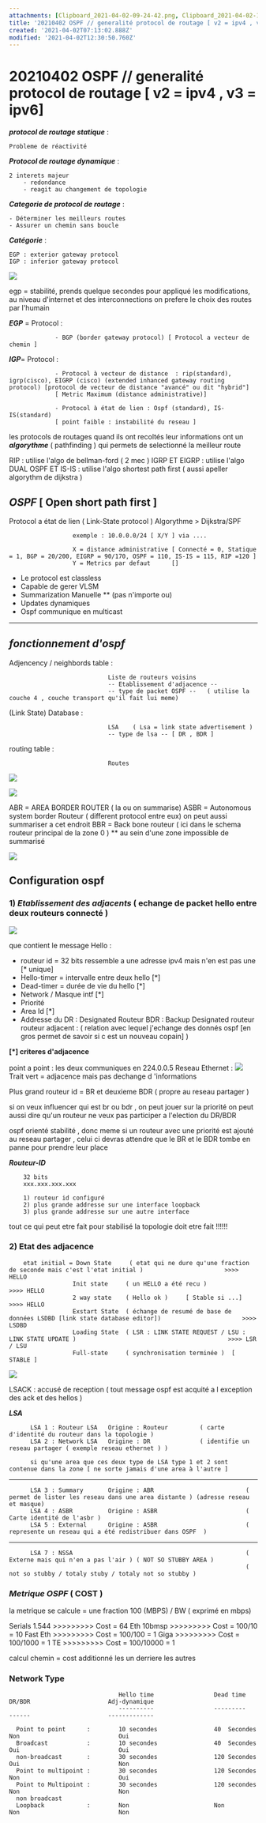 ```yaml
---
attachments: [Clipboard_2021-04-02-09-24-42.png, Clipboard_2021-04-02-10-18-01.png, Clipboard_2021-04-02-11-12-59.png, Clipboard_2021-04-02-11-21-29.png, Clipboard_2021-04-02-11-23-16.png, Clipboard_2021-04-02-11-35-07.png, Clipboard_2021-04-02-11-56-43.png]
title: '20210402 OSPF // generalité protocol de routage [ v2 = ipv4 , v3 = ipv6]'
created: '2021-04-02T07:13:02.888Z'
modified: '2021-04-02T12:30:50.760Z'
---
```


# 20210402  OSPF // generalité protocol de routage  [ v2 = ipv4 , v3 = ipv6]

***protocol de routage statique*** :

    Probleme de réactivité 

***Protocol de routage dynamique*** :

    2 interets majeur 
        - redondance 
        - reagit au changement de topologie


***Categorie de protocol de routage*** :

    - Déterminer les meilleurs routes
    - Assurer un chemin sans boucle
    
***Catégorie*** :

    EGP : exterior gateway protocol
    IGP : inferior gateway protocol 

![](./assets/img/Clipboard_2021-04-02-09-24-42.png)

egp = stabilité, prends quelque secondes pour appliqué les modifications, au niveau d'internet et des interconnections on prefere le choix des routes par l'humain


***EGP*** = Protocol : 
      
                 - BGP (border gateway protocol) [ Protocol a vecteur de chemin ]

***IGP***= Protocol : 

                 - Protocol à vecteur de distance  : rip(standard), igrp(cisco), EIGRP (cisco) (extended inhanced gateway routing protocol) [protocol de vecteur de distance "avancé" ou dit "hybrid"]
                 [ Metric Maximum (distance administrative)]

                 - Protocol à état de lien : Ospf (standard), IS-IS(standard)
                 [ point faible : instabilité du reseau ]


les protocols de routages quand ils ont recoltés leur informations ont un ***algorythme*** ( pathfinding ) qui permets de selectionné la meilleur route 


RIP                       : utilise l'algo de bellman-ford ( 2 mec )
IGRP ET EIGRP             : utilise l'algo DUAL
OSPF ET IS-IS             : utilise l'algo shortest path first ( aussi apeller algorythm de dijkstra ) 



## ***OSPF***          [ Open short path first ]

Protocol a état de lien ( Link-State protocol ) 
Algorythme > Dijkstra/SPF


                      exemple : 10.0.0.0/24 [ X/Y ] via ....        

                      X = distance administrative [ Connecté = 0, Statique = 1, BGP = 20/200, EIGRP = 90/170, OSPF = 110, IS-IS = 115, RIP =120 ]    
                      Y = Metrics par defaut      []

- Le protocol est classless 
- Capable de gerer VLSM
- Summarization Manuelle **  (pas n'importe ou)
- Updates dynamiques
- Ospf communique en multicast

------------------------------------------------------------------------------------------------------------------------------------------------------

## ***fonctionnement d'ospf***

Adjencency / neighbords table :

                                Liste de routeurs voisins
                                -- Etablissement d'adjacence --
                                -- type de packet OSPF --   ( utilise la couche 4 , couche transport qu'il fait lui meme)

(Link State) Database : 

                                LSA    ( Lsa = link state advertisement )
                                -- type de lsa -- [ DR , BDR ]

routing table :                 
                                
                                Routes

![](./assets/img/Clipboard_2021-04-02-10-18-01.png)


![](./assets/img/Clipboard_2021-04-02-11-12-59.png)

ABR = AREA BORDER ROUTER  ( la ou on summarise)
ASBR = Autonomous system border Routeur ( different protocol entre eux) on peut aussi summariser a cet endroit
BBR = Back bone routeur  ( ici dans le schema routeur principal de la zone 0 )
** au sein d'une zone impossible de summarisé

![](./assets/img/Clipboard_2021-04-02-11-21-29.png)


## Configuration ospf

### 1) ***Etablissement des adjacents*** ( echange de packet hello entre deux routeurs connecté )

![](./assets/img/Clipboard_2021-04-02-11-23-16.png)

que contient le message Hello :

- routeur id  = 32 bits ressemble a une adresse ipv4 mais n'en est pas une [* unique]
- Hello-timer = intervalle entre deux hello [*]
- Dead-timer  = durée de vie du hello [*]
- Network / Masque intf [*]
- Priorité
- Area Id   [*]
- Addresse du DR  : Designated Routeur
              BDR : Backup Designated routeur
              routeur adjacent : ( relation avec lequel j'echange des donnés ospf [en gros permet de savoir si c est un nouveau copain] )


**[*] criteres d'adjacence**

point a point : les deux communiques en 224.0.0.5
Reseau Ethernet :
![](./assets/img/Clipboard_2021-04-02-11-35-07.png)
Trait vert = adjacence mais pas dechange d 'informations

Plus grand routeur id = BR et deuxieme BDR  ( propre au reseau partager )

si on veux influencer qui est br ou bdr , on peut jouer sur la priorité 
on peut aussi dire qu'un routeur ne veux pas participer a l'election du DR/BDR

ospf orienté stabilité , donc meme si un routeur avec une priorité est ajouté au reseau partager , celui ci devras attendre que le BR et le BDR tombe en panne pour prendre leur place



***Routeur-ID***

        32 bits
        xxx.xxx.xxx.xxx

        1) routeur id configuré
        2) plus grande addresse sur une interface loopback
        3) plus grande addresse sur une autre interface

tout ce qui peut etre fait pour stabilisé la topologie doit etre fait !!!!!!


### 2) Etat des adjacence 

        etat initial = Down State     ( etat qui ne dure qu'une fraction de seconde mais c'est l'etat initial )                       >>>> HELLO
                      Init state     ( un HELLO a été recu )                                                                          >>>> HELLO
                      2 way state    ( Hello ok )     [ Stable si ...]                                                                >>>> HELLO
                      Exstart State  ( échange de resumé de base de données LSDBD [link state database editor])                       >>>> LSDBD    
                      Loading State  ( LSR : LINK STATE REQUEST / LSU : LINK STATE UPDATE )                                           >>>> LSR / LSU
                      Full-state     ( synchronisation terminée )  [ STABLE ]

![](./assets/img/Clipboard_2021-04-02-11-56-43.png)

LSACK : accusé de reception ( tout message ospf est acquité a l exception des ack et des hellos )


***LSA***

          LSA 1 : Routeur LSA   Origine : Routeur         ( carte d'identité du routeur dans la topologie ) 
          LSA 2 : Network LSA   Origine : DR              ( identifie un reseau partager ( exemple reseau ethernet ) )       
          
          si qu'une area que ces deux type de LSA type 1 et 2 sont contenue dans la zone [ ne sorte jamais d'une area à l'autre ]
-------------------------------------------------------
          LSA 3 : Summary       Origine : ABR                          ( permet de lister les reseau dans une area distante ) (adresse reseau et masque)      
          LSA 4 : ASBR          Origine : ASBR                         ( Carte identité de l'asbr )
          LSA 5 : External      Origine : ASBR                         ( represente un reseau qui a été redistribuer dans OSPF  )
-------------------------------------------------------------------------------------------------------  
          LSA 7 : NSSA                                                 ( Externe mais qui n'en a pas l'air ) ( NOT SO STUBBY AREA )
                                                                       ( not so stubby / totaly stuby / totaly not so stubby ) 



### ***Metrique OSPF***  ( COST )

la metrique se calcule = une fraction 100 (MBPS) / BW ( exprimé en  mbps) 

Serials 1.544 >>>>>>>>> Cost = 64
Eth 10bmsp    >>>>>>>>> Cost = 100/10 = 10
Fast Eth      >>>>>>>>> Cost = 100/100 = 1
Giga          >>>>>>>>> Cost = 100/1000 = 1
TE            >>>>>>>>> Cost = 100/10000 = 1

calcul chemin = cost additionné les un derriere les autres 


### Network Type                  
                                   Hello time                 Dead time                   DR/BDR                      Adj-dynamique
                                   ----------                 ---------                   ------                      -------------   

      Point to point      :        10 secondes                40  Secondes                  Non                            Oui     
      Broadcast           :        10 secondes                40  Secondes                  Oui                            Oui
      non-broadcast       :        30 secondes                120 Secondes                  Oui                            Non 
      Point to multipoint :        30 secondes                120 Secondes                  Non                            Oui  
      Point to Multipoint :        30 secondes                120 secondes                  Non                            Non  
      non broadcast 
      Loopback            :        Non                        Non                           Non                            Non 



